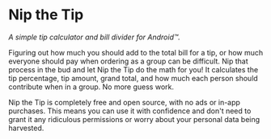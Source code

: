 # Nip the Tip
*A simple tip calculator and bill divider for Android™.*

Figuring out how much you should add to the total bill for a tip, or how much everyone should pay when ordering as a group can be difficult. Nip that process in the bud and let Nip the Tip do the math for you! It calculates the tip percentage, tip amount, grand total, and how much each person should contribute when in a group. No more guess work.

Nip the Tip is completely free and open source, with no ads or in-app purchases. This means you can use it with confidence and don't need to grant it any ridiculous permissions or worry about your personal data being harvested.
